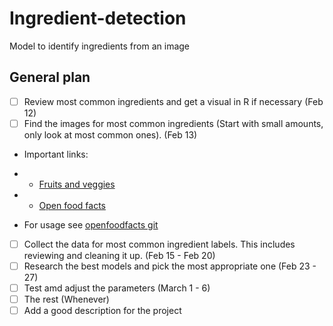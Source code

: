 # Ingredient-detection
Model to identify ingredients from an image


## General plan

- [ ] Review most common ingredients and get a visual in R if necessary (Feb 12)
- [ ] Find the images for most common ingredients (Start with small amounts, only look at most common ones). (Feb 13)

- Important links:
- * [Fruits and veggies](https://www.kaggle.com/kritikseth/fruit-and-vegetable-image-recognition)
- * [Open food facts](https://world.openfoodfacts.org/cgi/search.pl?search_terms=ketchup&search_simple=1&action=process)

- For usage see [openfoodfacts git](https://github.com/openfoodfacts/openfoodfacts-python/blob/develop/docs/Usage.md)

- [ ] Collect the data for most common ingredient labels. This includes reviewing and cleaning it up. (Feb 15 - Feb 20)
- [ ] Research the best models and pick the most appropriate one (Feb 23 - 27)
- [ ] Test amd adjust the parameters (March 1 - 6)
- [ ] The rest (Whenever)
- [ ] Add a good description for the project
